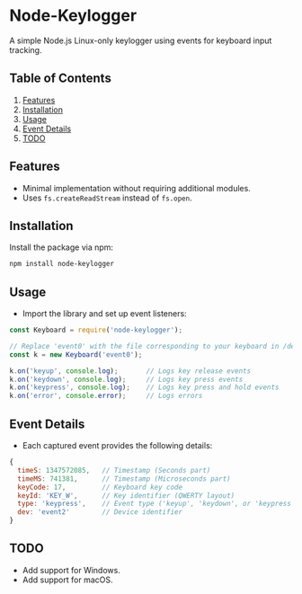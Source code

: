 # Node-Keylogger  

A simple Node.js Linux-only keylogger using events for keyboard input tracking.  

## Table of Contents  

1. [Features](#features)  
2. [Installation](#installation)  
3. [Usage](#usage)  
4. [Event Details](#event-details)  
5. [TODO](#todo)  

## Features  

- Minimal implementation without requiring additional modules.  
- Uses `fs.createReadStream` instead of `fs.open`.  

## Installation  

Install the package via npm:  
```bash
npm install node-keylogger
```
## Usage

- Import the library and set up event listeners:
```javascript
const Keyboard = require('node-keylogger');

// Replace 'event0' with the file corresponding to your keyboard in /dev/input/
const k = new Keyboard('event0');  

k.on('keyup', console.log);       // Logs key release events  
k.on('keydown', console.log);     // Logs key press events  
k.on('keypress', console.log);    // Logs key press and hold events  
k.on('error', console.error);     // Logs errors
```

## Event Details

- Each captured event provides the following details:
```javascript
{ 
  timeS: 1347572085,   // Timestamp (Seconds part)  
  timeMS: 741381,      // Timestamp (Microseconds part)  
  keyCode: 17,         // Keyboard key code  
  keyId: 'KEY_W',      // Key identifier (QWERTY layout)  
  type: 'keypress',    // Event type ('keyup', 'keydown', or 'keypress')  
  dev: 'event2'        // Device identifier  
}
```
## TODO
- Add support for Windows.
- Add support for macOS.
